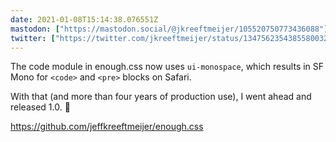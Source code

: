 ```yaml
---
date: 2021-01-08T15:14:38.076551Z
mastodon: ["https://mastodon.social/@jkreeftmeijer/105520750773436088"]
twitter: ["https://twitter.com/jkreeftmeijer/status/1347562354385580032"]
---
```

The code module in enough.css now uses `ui-monospace`, which results in SF Mono for `<code>` and `<pre>` blocks on Safari. 

With that (and more than four years of production use), I went ahead and released 1.0. 🎉 

https://github.com/jeffkreeftmeijer/enough.css
